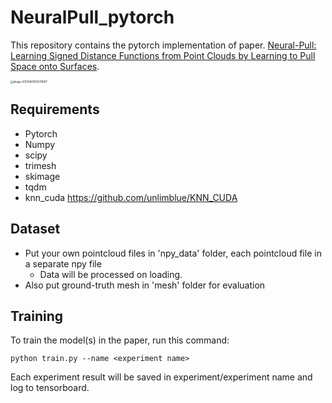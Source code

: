 # NeuralPull_pytorch

This repository contains the pytorch implementation of paper. [Neural-Pull: Learning Signed Distance Functions from Point Clouds by Learning to Pull Space onto Surfaces](https://arxiv.org/abs/2011.13495).

<img src="https://cdn.jsdelivr.net/gh/wzxshhz123/img_md/20210609135321.png" alt="image-20210609135318167" style="zoom:30%;" />

## Requirements

- Pytorch
- Numpy
- scipy
- trimesh
- skimage
- tqdm
- knn_cuda https://github.com/unlimblue/KNN_CUDA

## Dataset

- Put your own pointcloud files in 'npy_data' folder, each pointcloud file in a separate npy file
  - Data will be processed on loading.
- Also put ground-truth mesh in 'mesh' folder for evaluation

## Training

To train the model(s) in the paper, run this command:

```train
python train.py --name <experiment name>
```

Each experiment result will be saved in experiment/experiment name and log to tensorboard.